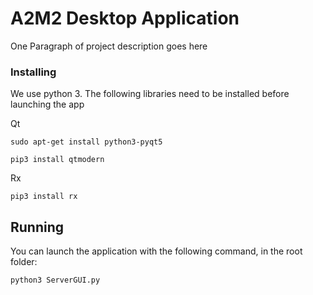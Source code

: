 # A2M2 Desktop Application

One Paragraph of project description goes here


### Installing

We use python 3. The following libraries need to be installed before launching the app

Qt

```
sudo apt-get install python3-pyqt5

pip3 install qtmodern
```

Rx

```
pip3 install rx
```

## Running

You can launch the application with the following command, in the root folder:

```
python3 ServerGUI.py
```


